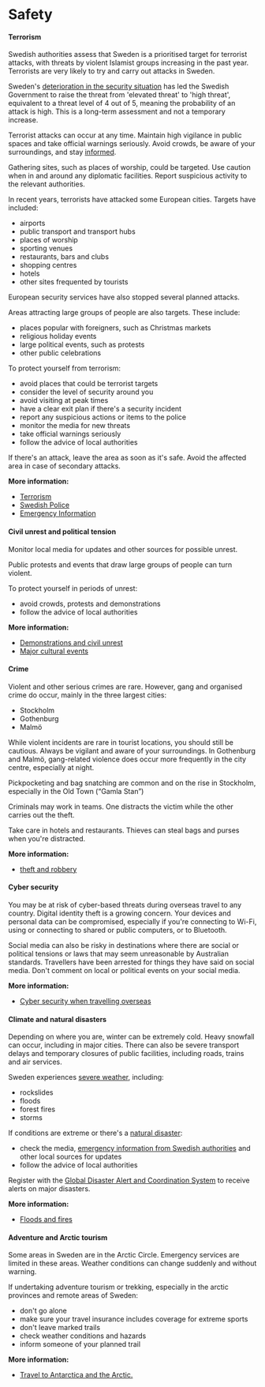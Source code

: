 # Safety

#### Terrorism

Swedish authorities assess that Sweden is a prioritised target for terrorist attacks, with threats by violent Islamist groups increasing in the past year. Terrorists are very likely to try and carry out attacks in Sweden. 

Sweden's [deterioration in the security situation](https://www.sakerhetspolisen.se/ovriga-sidor/other-languages/english-engelska/press-room/news/news/2023-08-17-terrorist-threat-level-raised-to-high.html) has led the Swedish Government to raise the threat from 'elevated threat' to 'high threat', equivalent to a threat level of 4 out of 5, meaning the probability of an attack is high. This is a long-term assessment and not a temporary increase. 

Terrorist attacks can occur at any time. Maintain high vigilance in public spaces and take official warnings seriously. Avoid crowds, be aware of your surroundings, and stay [informed](https://www.krisinformation.se/en/hazards-and-risks/terrorism). 

Gathering sites, such as places of worship, could be targeted. Use caution when in and around any diplomatic facilities. Report suspicious activity to the relevant authorities.

​In recent years, terrorists have attacked some European cities. Targets have included:

* airports
* public transport and transport hubs
* places of worship
* sporting venues
* restaurants, bars and clubs
* shopping centres
* hotels
* other sites frequented by tourists

European security services have also stopped several planned attacks.

Areas attracting large groups of people are also targets. These include:

* places popular with foreigners, such as Christmas markets
* religious holiday events
* large political events, such as protests
* other public celebrations

To protect yourself from terrorism:

* avoid places that could be terrorist targets
* consider the level of security around you
* avoid visiting at peak times
* have a clear exit plan if there's a security incident
* report any suspicious actions or items to the police
* monitor the media for new threats
* take official warnings seriously
* follow the advice of local authorities

If there's an attack, leave the area as soon as it's safe. Avoid the affected area in case of secondary attacks.

**More information:**

* [Terrorism](/before-you-go/safety/terrorism "Terrorism")
* [Swedish Police](https://polisen.se/en/the-swedish-police/Raising-general-awareness-of-terrorism-related-issues/#:~:text=The%20terrorist%20threat%20level%20in,that%20an%20attack%20could%20happen.)
* [Emergency Information](https://www.krisinformation.se/en/hazards-and-risks/terrorism)

#### Civil unrest and political tension

Monitor local media for updates and other sources for possible unrest.

Public protests and events that draw large groups of people can turn violent.

To protect yourself in periods of unrest:

* avoid crowds, protests and demonstrations
* follow the advice of local authorities

**More information:**

* [Demonstrations and civil unrest](/before-you-go/safety/protests-civil-unrest "Protests and civil unrest")
* [Major cultural events](/before-you-go/major-events/major-cultural-events "Major cultural events")

#### Crime

Violent and other serious crimes are rare. However, gang and organised crime do occur, mainly in the three largest cities:

* Stockholm
* Gothenburg
* Malmö

While violent incidents are rare in tourist locations, you should still be cautious. Always be vigilant and aware of your surroundings. In Gothenburg and Malmö, gang-related violence does occur more frequently in the city centre, especially at night. 

Pickpocketing and bag snatching are common and on the rise in Stockholm, especially in the Old Town (“Gamla Stan”)

Criminals may work in teams. One distracts the victim while the other carries out the theft.

Take care in hotels and restaurants. Thieves can steal bags and purses when you're distracted. 

**More information:**

* [theft and robbery](/node/344)

#### Cyber security

You may be at risk of cyber-based threats during overseas travel to any country. Digital identity theft is a growing concern. Your devices and personal data can be compromised, especially if you're connecting to Wi-Fi, using or connecting to shared or public computers, or to Bluetooth. 

Social media can also be risky in destinations where there are social or political tensions or laws that may seem unreasonable by Australian standards. Travellers have been arrested for things they have said on social media. Don't comment on local or political events on your social media. 

**More information:**

* [Cyber security when travelling overseas](/before-you-go/staying-safe/cyber-security "Cyber security when travelling overseas")

#### Climate and natural disasters

Depending on where you are, winter can be extremely cold. Heavy snowfall can occur, including in major cities. There can also be severe transport delays and temporary closures of public facilities, including roads, trains and air services.

Sweden experiences [severe weather](/before-you-go/safety/severe-weather "Severe weather"), including:

* rockslides
* floods
* forest fires
* storms

If conditions are extreme or there's a [natural disaster](/before-you-go/safety/natural-disasters "Staying safe when there's a natural disaster"):

* check the media, [emergency information from Swedish authorities](https://www.krisinformation.se/en) and other local sources for updates
* follow the advice of local authorities

Register with the [Global Disaster Alert and Coordination System](http://www.gdacs.org/) to receive alerts on major disasters.

**More information:**

* [Floods and fires](/before-you-go/safety/natural-disasters "Staying safe when there's a natural disaster")

#### Adventure and Arctic tourism

Some areas in Sweden are in the Arctic Circle. Emergency services are limited in these areas. Weather conditions can change suddenly and without warning.

If undertaking adventure tourism or trekking, especially in the arctic provinces and remote areas of Sweden:

* don't go alone
* make sure your travel insurance includes coverage for extreme sports
* don't leave marked trails
* check weather conditions and hazards
* inform someone of your planned trail

**More information:**

* [Travel to Antarctica and the Arctic.](/before-you-go/activities/antarctica-and-arctic "Travel to Antarctica and the Arctic")